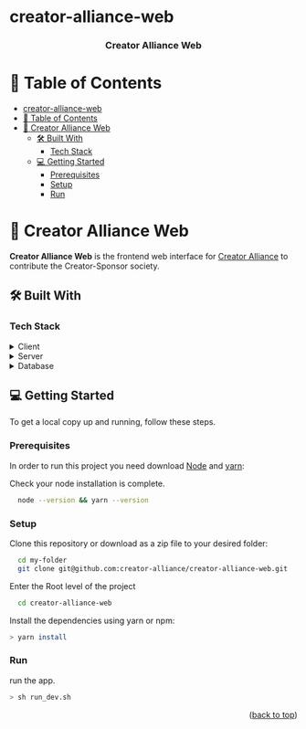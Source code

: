 # creator-alliance-web

<a name="readme-top"></a>

<div align="center">
  <h3><b>Creator Alliance Web</b></h3>
</div>

<!-- TABLE OF CONTENTS -->

# 📗 Table of Contents

- [creator-alliance-web](#creator-alliance-web)
- [📗 Table of Contents](#-table-of-contents)
- [📖 Creator Alliance Web ](#-creator-alliance-web-)
  - [🛠 Built With ](#-built-with-)
    - [Tech Stack ](#tech-stack-)
  - [💻 Getting Started ](#-getting-started-)
    - [Prerequisites](#prerequisites)
    - [Setup](#setup)
    - [Run](#run)

<!-- PROJECT DESCRIPTION -->

# 📖 Creator Alliance Web <a name="about-project"></a>

**Creator Alliance Web** is the frontend web interface for [Creator Alliance](https://google.com/) to contribute the Creator-Sponsor society.

## 🛠 Built With <a name="built-with"></a>

### Tech Stack <a name="tech-stack"></a>

<details>
  <summary>Client</summary>
  <ul>
    <li><a href="https://react.dev/">React</a></li>
    <li><a href="https://tailwindcss.com/">TailwindCSS</a></li>
    <li><a href="https://www.typescriptlang.org/">TypeScript</a></li>
    <li><a href="https://vitejs.dev/">Vite</a></li>
  </ul>
</details>

<details>
  <summary>Server</summary>
  <ul>
    <li><a href="https://rubyonrails.org/">Ruby on Rails</a></li>
  </ul>
</details>

<details>
<summary>Database</summary>
  <ul>
    <li><a href="https://www.postgresql.org/">PostgreSQL</a></li>
  </ul>
</details>

<!-- GETTING STARTED -->

## 💻 Getting Started <a name="getting-started"></a>

To get a local copy up and running, follow these steps.

### Prerequisites

In order to run this project you need download [Node](https://nodejs.org/en) and [yarn](https://yarnpkg.com/):

Check your node installation is complete.

```sh
  node --version && yarn --version
```

### Setup

Clone this repository or download as a zip file to your desired folder:

```sh
  cd my-folder
  git clone git@github.com:creator-alliance/creator-alliance-web.git
```

Enter the Root level of the project

```sh
  cd creator-alliance-web
```

Install the dependencies using yarn or npm:

```sh
> yarn install
```

### Run

run the app.

```sh
> sh run_dev.sh
```

<p align="right">(<a href="#readme-top">back to top</a>)</p>
